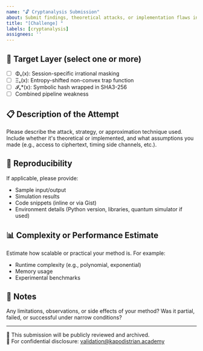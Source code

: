 ```yaml
---
name: "🔓 Cryptanalysis Submission"
about: Submit findings, theoretical attacks, or implementation flaws in QD-RSA v1.1
title: "[Challenge] "
labels: [cryptanalysis]
assignees: ''
---
```


## 📌 Target Layer (select one or more)
- [ ] Φₛ(x): Session-specific irrational masking
- [ ] Ξₛ(x): Entropy-shifted non-convex trap function
- [ ] 𝓘ₛ*(x): Symbolic hash wrapped in SHA3-256
- [ ] Combined pipeline weakness

## 📋 Description of the Attempt
Please describe the attack, strategy, or approximation technique used. Include whether it's theoretical or implemented, and what assumptions you made (e.g., access to ciphertext, timing side channels, etc.).

## 🧪 Reproducibility
If applicable, please provide:
- Sample input/output
- Simulation results
- Code snippets (inline or via Gist)
- Environment details (Python version, libraries, quantum simulator if used)

## 📊 Complexity or Performance Estimate
Estimate how scalable or practical your method is. For example:
- Runtime complexity (e.g., polynomial, exponential)
- Memory usage
- Experimental benchmarks

## 🔐 Notes
Any limitations, observations, or side effects of your method? Was it partial, failed, or successful under narrow conditions?

---

🔖 This submission will be publicly reviewed and archived.  
📧 For confidential disclosure: validation@kapodistrian.academy
